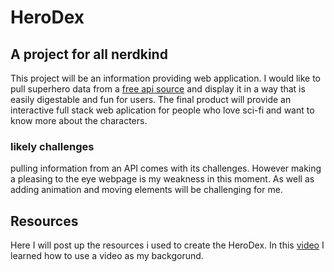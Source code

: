 # HeroDex
## A project for all nerdkind
This project will be an information providing web application. I would like to pull superhero data from a [free api source](https://superheroapi.com/try-now.html) and display it in a way that is easily digestable and fun for users. The final product will provide an interactive full stack web aplication for people who love sci-fi and want to know more about the characters.
### likely challenges
pulling information from an API comes with its challenges. However making a pleasing to the eye webpage is my weakness in this moment. As well as adding animation and moving elements will be challenging for me.
## Resources
Here I will post up the resources i used to create the HeroDex.
In this [video](https://www.youtube.com/watch?v=znqUwx0b0HI) I learned how to use a video as my backgorund.

